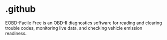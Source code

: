 # .github
EOBD-Facile Free is an OBD-II diagnostics software for reading and clearing trouble codes, monitoring live data, and checking vehicle emission readiness.
